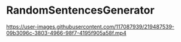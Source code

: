 # RandomSentencesGenerator
https://user-images.githubusercontent.com/117087939/219487539-09b3096c-3803-4966-98f7-4195f905a58f.mp4



